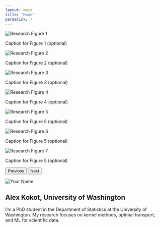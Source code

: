 ```yaml
---
layout: main
title: "Home"
permalink: /
---
```



<!-- Carousel component (Bootstrap) -->
<div id="researchCarousel" class="carousel slide mb-4" data-bs-ride="carousel">
  <!-- Indicators (dots) -->
  <!--
  <div class="carousel-indicators">
    <button type="button" data-bs-target="#researchCarousel" data-bs-slide-to="0" class="active"></button>
    <button type="button" data-bs-target="#researchCarousel" data-bs-slide-to="1"></button>
    <button type="button" data-bs-target="#researchCarousel" data-bs-slide-to="2"></button>
    <button type="button" data-bs-target="#researchCarousel" data-bs-slide-to="3"></button>
    <button type="button" data-bs-target="#researchCarousel" data-bs-slide-to="4"></button>
  </div> -->

  <!-- Slides -->
  <div class="carousel-inner">
    <div class="carousel-item active">
      <img src="/alex_kokot/assets/images/mnist_treemap.png"
           class="d-block w-100"
           alt="Research Figure 1">
      <div class="carousel-caption">
        <p>Caption for Figure 1 (optional)</p>
      </div>
    </div>
    <div class="carousel-item">
      <img src="/alex_kokot/assets/images/mnist_scatter_categorical.png"
           class="d-block w-100"
           alt="Research Figure 2">
      <div class="carousel-caption">
        <p>Caption for Figure 2 (optional)</p>
      </div>
    </div>
    <div class="carousel-item">
      <img src="/alex_kokot/assets/images/gauss_grid_wide.png"
           class="d-block w-100"
           alt="Research Figure 3">
      <div class="carousel-caption">
        <p>Caption for Figure 3 (optional)</p>
      </div>
    </div>
    <div class="carousel-item">
      <img src="/alex_kokot/assets/images/sasaki.png"
           class="d-block w-100"
           alt="Research Figure 4">
      <div class="carousel-caption">
        <p>Caption for Figure 4 (optional)</p>
      </div>
    </div>
    <div class="carousel-item">
      <img src="/alex_kokot/assets/images/clean_vs_noisy.png"
           class="d-block w-100"
           alt="Research Figure 5">
      <div class="carousel-caption">
        <p>Caption for Figure 5 (optional)</p>
      </div>
    </div>
    <div class="carousel-item">
      <img src="/alex_kokot/assets/images/Mandrill_Localizations_2.png"
           class="d-block w-100"
           alt="Research Figure 6">
      <div class="carousel-caption">
        <p>Caption for Figure 5 (optional)</p>
      </div>
    </div>
    <div class="carousel-item">
      <img src="/alex_kokot/assets/images/AGOP_descent-1.png"
           class="d-block w-100"
           alt="Research Figure 7">
      <div class="carousel-caption">
        <p>Caption for Figure 5 (optional)</p>
      </div>
    </div>
  </div>

  <!-- Navigation controls (previous/next arrows) -->
  <button class="carousel-control-prev" type="button"
          data-bs-target="#researchCarousel" data-bs-slide="prev">
    <span class="carousel-control-prev-icon" aria-hidden="true"></span>
    <span class="visually-hidden">Previous</span>
  </button>
  <button class="carousel-control-next" type="button"
          data-bs-target="#researchCarousel" data-bs-slide="next">
    <span class="carousel-control-next-icon" aria-hidden="true"></span>
    <span class="visually-hidden">Next</span>
  </button>
</div>

<!-- Simple inline intro -->
<div class="intro-inline">
  <img 
    src="/alex_kokot/assets/images/alex_kokot.jpg" 
    alt="Your Name" 
    class="intro-img"
  />
  <div class="intro-text">
    <h2>Alex Kokot, University of Washington</h2>
    <p>
      I’m a PhD student in the Department of Statistics at the University of Washington.  
      My research focuses on kernel methods, optimal transport, and ML for scientific data.
    </p>
  </div>
</div>